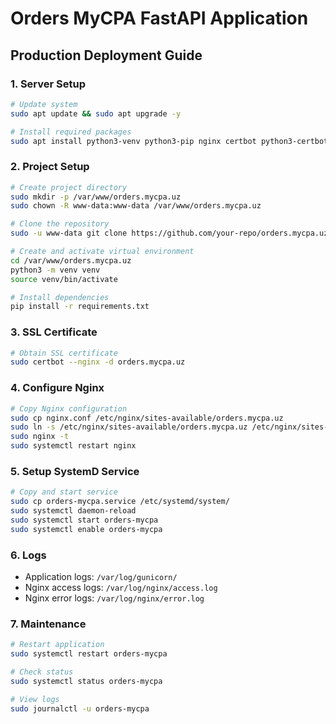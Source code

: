 # Orders MyCPA FastAPI Application

## Production Deployment Guide

### 1. Server Setup
```bash
# Update system
sudo apt update && sudo apt upgrade -y

# Install required packages
sudo apt install python3-venv python3-pip nginx certbot python3-certbot-nginx -y
```

### 2. Project Setup
```bash
# Create project directory
sudo mkdir -p /var/www/orders.mycpa.uz
sudo chown -R www-data:www-data /var/www/orders.mycpa.uz

# Clone the repository
sudo -u www-data git clone https://github.com/your-repo/orders.mycpa.uz.git /var/www/orders.mycpa.uz

# Create and activate virtual environment
cd /var/www/orders.mycpa.uz
python3 -m venv venv
source venv/bin/activate

# Install dependencies
pip install -r requirements.txt
```

### 3. SSL Certificate
```bash
# Obtain SSL certificate
sudo certbot --nginx -d orders.mycpa.uz
```

### 4. Configure Nginx
```bash
# Copy Nginx configuration
sudo cp nginx.conf /etc/nginx/sites-available/orders.mycpa.uz
sudo ln -s /etc/nginx/sites-available/orders.mycpa.uz /etc/nginx/sites-enabled/
sudo nginx -t
sudo systemctl restart nginx
```

### 5. Setup SystemD Service
```bash
# Copy and start service
sudo cp orders-mycpa.service /etc/systemd/system/
sudo systemctl daemon-reload
sudo systemctl start orders-mycpa
sudo systemctl enable orders-mycpa
```

### 6. Logs
- Application logs: `/var/log/gunicorn/`
- Nginx access logs: `/var/log/nginx/access.log`
- Nginx error logs: `/var/log/nginx/error.log`

### 7. Maintenance
```bash
# Restart application
sudo systemctl restart orders-mycpa

# Check status
sudo systemctl status orders-mycpa

# View logs
sudo journalctl -u orders-mycpa